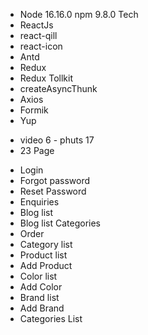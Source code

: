 -   Node 16.16.0 npm 9.8.0
    Tech
-   ReactJs
-   react-qill
-   react-icon
-   Antd
-   Redux
-   Redux Tollkit
-   createAsyncThunk
-   Axios
-   Formik
-   Yup

*   video 6 - phuts 17
*   23 Page

-   Login
-   Forgot password
-   Reset Password
-   Enquiries
-   Blog list
-   Blog list Categories
-   Order
-   Category list
-   Product list
-   Add Product
-   Color list
-   Add Color
-   Brand list
-   Add Brand
-   Categories List
